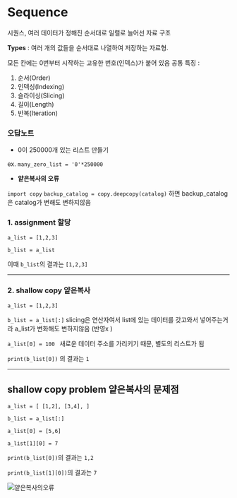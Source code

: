 # Sequence 
시퀀스, 여러 데이터가 정해진 순서대로 일렬로 늘어선 자료 구조

**Types** : 여러 개의 값들을 순서대로 나열하여 저장하는 자료형. 


모든 칸에는 0번부터 시작하는 고유한 번호(인덱스)가 붙어 있음
공통 특징 : 
1) 순서(Order) 
2) 인덱싱(Indexing) 
3) 슬라이싱(Slicing) 
4) 길이(Length) 
5) 반복(Iteration)

### 오답노트
- 0이 250000개 있는 리스트 만들기 

ex. `many_zero_list = '0'*250000`

- **얕은복사의 오류**

`import copy`
`backup_catalog = copy.deepcopy(catalog)`
하면 backup_catalog은 catalog가 변해도 변하지않음


### 1. assignment 할당
`a_list = [1,2,3]`

`b_list = a_list`

이때 `b_list`의 결과는 `[1,2,3]`

---

### 2. shallow copy 얕은복사
`a_list = [1,2,3]`

`b_list = a_list[:]` slicing은 연산자여서 list에 있는 데이터를 갖고와서 넣어주는거라 a_list가 변화해도 변하지않음 (반영x )

`a_list[0] = 100 ` 새로운 데이터 주소를 가리키기 때문, 별도의 리스트가 됨

`print(b_list[0])` 의 결과는 `1`

---

## shallow copy problem 얕은복사의 문제점
`a_list = [
    [1,2],
    [3,4],
]`

`b_list = a_list[:]`


`a_list[0] = [5,6]`

`a_list[1][0] = 7`

`print(b_list[0])`의 결과는 `1,2`

`print(b_list[1][0])`의 결과는 `7`

![얕은복사의오류]("C:\Users\SSAFY\Desktop\얕은복사의오류.png")